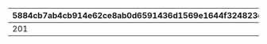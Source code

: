 |5884cb7ab4cb914e62ce8ab0d6591436d1569e1644f324823d54b4dc001c1825|3b9ed251dc57b8fcb58ff3fc9eb271787ddde0e92ecbf8cbdb2bf513ae52bcaf|938c8f98f40cee1c69f4dc2a9dabd1639720d3c9e0332656e622fb3ea035f021|b37717f536beb6b33734313ae6f54e7bb959a03672a24e6a4cf14dde702672e6|158299ecd69c04e54abe14f300d16ad1665895a94b86b5b4097293163736ee87|8e99cb1b0a271beabd503d2aa03c2cd4c8cc75f0cac5f2ab5e42691dc2b400d5|
| --- | --- | --- | --- | --- | --- |
|201|5|10201001|10201|5201083|2|